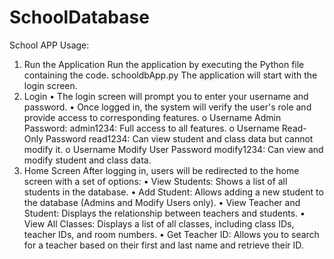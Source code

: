 # SchoolDatabase
School APP Usage:
1. Run the Application
Run the application by executing the Python file containing the code.
schooldbApp.py
The application will start with the login screen.
2. Login
•	The login screen will prompt you to enter your username and password.
•	Once logged in, the system will verify the user's role and provide access to corresponding features.
o	Username Admin Password: admin1234: Full access to all features.
o	 Username  Read-Only Password read1234: Can view student and class data but cannot modify it.
o	Username  Modify User  Password modify1234: Can view and modify student and class data.
3. Home Screen
After logging in, users will be redirected to the home screen with a set of options:
•	View Students: Shows a list of all students in the database.
•	Add Student: Allows adding a new student to the database (Admins and Modify Users only).
•	View Teacher and Student: Displays the relationship between teachers and students.
•	View All Classes: Displays a list of all classes, including class IDs, teacher IDs, and room numbers.
•	Get Teacher ID: Allows you to search for a teacher based on their first and last name and retrieve their ID.
